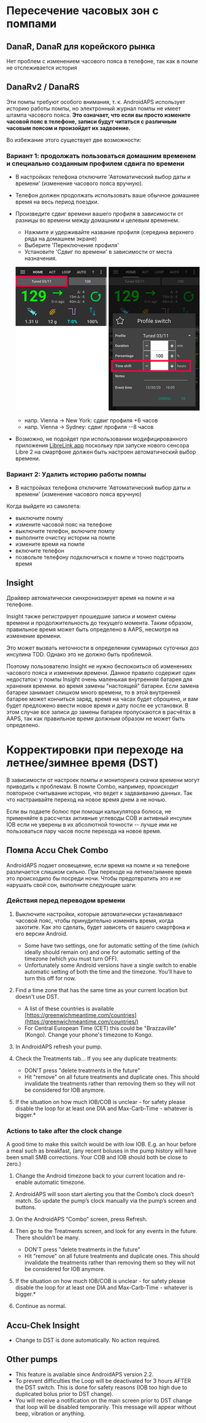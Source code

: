# Пересечение часовых зон с помпами

## DanaR, DanaR для корейского рынка

Нет проблем с изменением часового пояса в телефоне, так как в помпе не отслеживается история

## DanaRv2 / DanaRS

Эти помпы требуют особого внимания, т. к. AndroidAPS использует историю работы помпы, но электронный журнал помпы не имеет штампа часового пояса. **Это означает, что если вы просто измените часовой пояс в телефоне, записи будут читаться с различным часовым поясом и произойдет их задвоение.**

Во избежание этого существует две возможности:

### Вариант 1: продолжать пользоваться домашним временем и специально созданным профилем сдвига по времени

* В настройках телефона отключите 'Автоматический выбор даты и времени' (изменение часового пояса вручную).
* Телефон должен продолжать использовать ваше обычное домашнее время на весь период поездки.
* Произведите сдвиг времени вашего профиля в зависимости от разницы во времени между домашним и целевым временем.
   
   * Нажмите и удерживайте название профиля (середина верхнего ряда на домашнем экране)
   * Выберите 'Переключение профиля'
   * Установите 'Сдвиг по времени' в зависимости от места назначения.
   
   ![Profile switch with time shift](../images/ProfileSwitchTimeShift2.png)
   
   * напр. Vienna -> New York: сдвиг профиля +6 часов
   * напр. Vienna -> Sydney: сдвиг профиля --8 часов
* Возможно, не подойдет при использовании модифицированного приложения [LibreLink app](../Hardware/Libre2#time-zone-travelling) поскольку при запуске нового сенсора Libre 2 на смартфоне должен быть настроен автоматический выбор времени.

### Вариант 2: Удалить историю работы помпы

* В настройках телефона отключите 'Автоматический выбор даты и времени' (изменение часового пояса вручную)

Когда выйдете из самолета:

* выключите помпу
* измените часовой пояс на телефоне
* выключите телефон, включите помпу
* выполните очистку истории на помпе
* измените время на помпе
* включите телефон
* позвольте телефону подключиться к помпе и точно подстроить время

## Insight

Драйвер автоматически синхрониззирует время на помпе и на телефоне.

Insight также регистрирует прошедшие записи и момент смены времени и продолжительность до текущего момента. Таким образом, правильное время может быть определено в AAPS, несмотря на изменение времени.

Это может вызвать неточности в определении суммарных суточных доз инсулина TDD. Однако это не должно быть проблемой.

Поэтому пользователю Insight не нужно беспокоиться об изменениях часового пояса и изменении времени. Данное правило содержит один недостаток: у помпы Insight очень маленькая внутренняя батарея для хранения времени. во время замены "настоящей" батареи. Если замена батареи занимает слишком много времени, то в этой внутренней батарее может кончиться заряд, время на часах будет сброшено, и вам будет предложено ввести новое время и дату после ее установки. В этом случае все записи до замены батареи пропускаются в расчётах в AAPS, так как правильное время должным образом не может быть определено.

# Корректировки при переходе на летнее/зимнее время (DST)

В зависимости от настроек помпы и мониторинга скачки времени могут приводить к проблемам. В помпе Combo, например, происходит повторное считывание истории, что ведет к задваиванию данных. Так что настраивайте переход на новое время днем а не ночью.

Если вы подаете болюс при помощи калькулятора болюса, не применяйте в рассчетах активные углеводы COB и активный инсулин IOB если не уверены в их абсолютной точности -- лучше ими не пользоваться пару часов после перехода на новое время.

## Помпа Accu Chek Combo

AndroidAPS подает оповещение, если время на помпе и на телефоне различается слишком сильно. При переходе на летнее/зимнее время это происходило бы посреди ночи. Чтобы предотвратить это и не нарушать свой сон, выполните следующие шаги:

### Действия перед переводом времени

1. Выключите настройки, которые автоматически устанавливают часовой пояс, чтобы принудительно изменять время, когда захотите. Как это сделать, будет зависеть от вашего смартфона и его версии Android.
   
   * Some have two settings, one for automatic setting of the time (which ideally should remain on) and one for automatic setting of the timezone (which you must turn OFF).
   * Unfortunately some Android versions have a single switch to enable automatic setting of both the time and the timezone. You’ll have to turn this off for now.

2. Find a time zone that has the same time as your current location but doesn't use DST.
   
   * A list of these countries is available [https://greenwichmeantime.com/countries](https://greenwichmeantime.com/countries/)
   * For Central European Time (CET) this could be "Brazzaville" (Kongo). Change your phone's timezone to Kongo.

3. In AndroidAPS refresh your pump.

4. Check the Treatments tab... If you see any duplicate treatments:
   
   * DON'T press "delete treatments in the future"
   * Hit "remove" on all future treatments and duplicate ones. This should invalidate the treatments rather than removing them so they will not be considered for IOB anymore.

5. If the situation on how much IOB/COB is unclear - for safety please disable the loop for at least one DIA and Max-Carb-Time - whatever is bigger.*

### Actions to take after the clock change

A good time to make this switch would be with low IOB. E.g. an hour before a meal such as breakfast, (any recent boluses in the pump history will have been small SMB corrections. Your COB and IOB should both be close to zero.)

1. Change the Android timezone back to your current location and re-enable automatic timezone.
2. AndroidAPS will soon start alerting you that the Combo’s clock doesn’t match. So update the pump’s clock manually via the pump’s screen and buttons.
3. On the AndroidAPS “Combo” screen, press Refresh.
4. Then go to the Treatments screen, and look for any events in the future. There shouldn’t be many.
   
   * DON'T press "delete treatments in the future"
   * Hit "remove" on all future treatments and duplicate ones. This should invalidate the treatments rather than removing them so they will not be considered for IOB anymore.

5. If the situation on how much IOB/COB is unclear - for safety please disable the loop for at least one DIA and Max-Carb-Time - whatever is bigger.*

6. Continue as normal.

## Accu-Chek Insight

* Change to DST is done automatically. No action required.

## Other pumps

* This feature is available since AndroidAPS version 2.2.
* To prevent difficulties the Loop will be deactivated for 3 hours AFTER the DST switch. This is done for safety reasons (IOB too high due to duplicated bolus prior to DST change).
* You will receive a notification on the main screen prior to DST change that loop will be disabled temporarily. This message will appear without beep, vibration or anything.